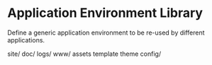 Application Environment Library
===============================

Define a generic application environment to be re-used by different applications.

site/
	  doc/
	  logs/
      www/
      	  assets
      	  template
      	  theme
      config/  
